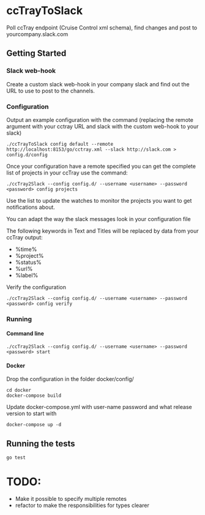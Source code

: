 # ccTrayToSlack

Poll ccTray endpoint (Cruise Control xml schema), find changes and post to yourcompany.slack.com

## Getting Started

### Slack web-hook

Create a custom slack web-hook in your company slack and find out the URL to use to post to the channels.

### Configuration

Output an example configuration with the command (replacing the remote argument with your cctray URL and slack with the custom web-hook to your slack)

````
./ccTrayToSlack config default --remote http://localhost:8153/go/cctray.xml --slack http://slack.com > config.d/config
````

Once your configuration have a remote specified you can get the complete list of projects in your ccTray use the command:

````
./ccTray2Slack --config config.d/ --username <username> --password <password> config projects
````

Use the list to update the watches to monitor the projects you want to get notifications about.

You can adapt the way the slack messages look in your configuration file

The following keywords in Text and Titles will be replaced by data from your ccTray output:
* %time%
* %project%
* %status%
* %url%
* %label%

Verify the configuration

````
./ccTray2Slack --config config.d/ --username <username> --password <password> config verify
````

### Running

#### Command line

````
./ccTray2Slack --config config.d/ --username <username> --password <password> start
````

#### Docker

Drop the configuration in the folder docker/config/

````
cd docker
docker-compose build
````
Update docker-compose.yml with user-name password and what release version to start with
````
docker-compose up -d
````

## Running the tests

````
go test
````

# TODO:

- Make it possible to specify multiple remotes
- refactor to make the responsibilities for types clearer
